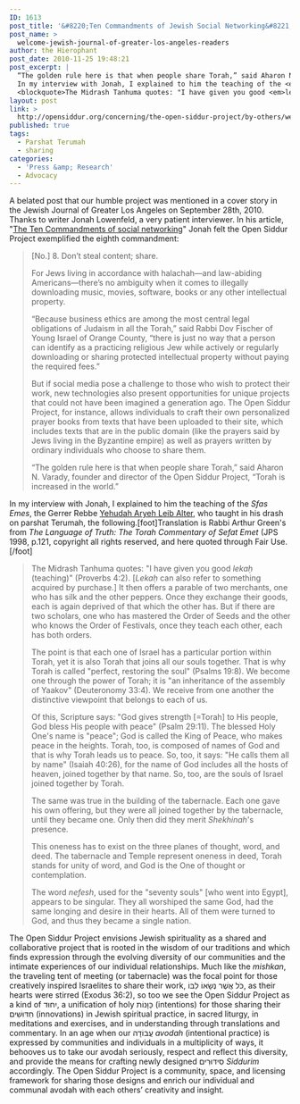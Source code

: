 ```yaml
---
ID: 1613
post_title: '&#8220;Ten Commandments of Jewish Social Networking&#8221; (Jewish Journal of Greater Los Angeles 2010)'
post_name: >
  welcome-jewish-journal-of-greater-los-angeles-readers
author: the Hierophant
post_date: 2010-11-25 19:48:21
post_excerpt: |
  “The golden rule here is that when people share Torah,” said Aharon N. Varady, founder and director of the Open Siddur Project, “Torah is increased in the world.”</blockquote>
  In my interview with Jonah, I explained to him the teaching of the <em>Sfas Emes</em>, the Gerrer Rebbe <a href="http://en.wikipedia.org/wiki/Yehudah_Aryeh_Leib_Alter">Yehudah Aryeh Leib Alter</a>, who taught in his drash on parshat Terumah, the following.[ref]Translation is Rabbi Arthur Green's from <em>The Language of Truth: The Torah Commentary of Sefat Emet</em> (JPS 1998, p.121, copyright all rights reserved, and here quoted through Fair Use.[/ref]
  <blockquote>The Midrash Tanhuma quotes: "I have given you good <em>lekaḥ</em> (teaching)" (Proverbs 4:2). [<em>Lekaḥ</em> can also refer to something acquired by purchase.] It then offers a parable of two merchants, one who has silk and the other peppers. Once they exchange their goods, each is again deprived of that which the other has. But if there are two scholars, one who has mastered the Order of Seeds and the other who knows the Order of Festivals, once they teach each other, each has both orders.
layout: post
link: >
  http://opensiddur.org/concerning/the-open-siddur-project/by-others/welcome-jewish-journal-of-greater-los-angeles-readers/
published: true
tags:
  - Parshat Terumah
  - sharing
categories:
  - 'Press &amp; Research'
  - Advocacy
---
```

A belated post that our humble project was mentioned in a cover story in the Jewish Journal of Greater Los Angeles on September 28th, 2010. Thanks to writer Jonah Lowenfeld, a very patient interviewer. In his article, "<a href="http://web.archive.org/web/20140106031708/http://www.jewishjournal.com/articles/print/the_ten_commandments_of_social_networking_20100928/">The Ten Commandments of social networking</a>" Jonah felt the Open Siddur Project exemplified the eighth commandment:
<blockquote>[No.] 8. Don’t steal content; share.

For Jews living in accordance with halachah—and law-abiding Americans—there’s no ambiguity when it comes to illegally downloading music, movies, software, books or any other intellectual property.

“Because business ethics are among the most central legal obligations of Judaism in all the Torah,” said Rabbi Dov Fischer of Young Israel of Orange County, “there is just no way that a person can identify as a practicing religious Jew while actively or regularly downloading or sharing protected intellectual property without paying the required fees.”

But if social media pose a challenge to those who wish to protect their work, new technologies also present opportunities for unique projects that could not have been imagined a generation ago. The Open Siddur Project, for instance, allows individuals to craft their own personalized prayer books from texts that have been uploaded to their site, which includes texts that are in the public domain (like the prayers said by Jews living in the Byzantine empire) as well as prayers written by ordinary individuals who choose to share them.

“The golden rule here is that when people share Torah,” said Aharon N. Varady, founder and director of the Open Siddur Project, “Torah is increased in the world.”</blockquote>
In my interview with Jonah, I explained to him the teaching of the <em>Sfas Emes</em>, the Gerrer Rebbe <a href="http://en.wikipedia.org/wiki/Yehudah_Aryeh_Leib_Alter">Yehudah Aryeh Leib Alter</a>, who taught in his drash on parshat Terumah, the following.[foot]Translation is Rabbi Arthur Green's from <em>The Language of Truth: The Torah Commentary of Sefat Emet</em> (JPS 1998, p.121, copyright all rights reserved, and here quoted through Fair Use.[/foot]
<blockquote>The Midrash Tanhuma quotes: "I have given you good <em>lekaḥ</em> (teaching)" (Proverbs 4:2). [<em>Lekaḥ</em> can also refer to something acquired by purchase.] It then offers a parable of two merchants, one who has silk and the other peppers. Once they exchange their goods, each is again deprived of that which the other has. But if there are two scholars, one who has mastered the Order of Seeds and the other who knows the Order of Festivals, once they teach each other, each has both orders.

The point is that each one of Israel has a particular portion within Torah, yet it is also Torah that joins all our souls together. That is why Torah is called "perfect, restoring the soul" (Psalms 19:8). We become one through the power of Torah; it is "an inheritance of the assembly of Yaakov" (Deuteronomy 33:4). We receive from one another the distinctive viewpoint that belongs to each of us.

Of this, Scripture says: "God gives strength [=Torah] to His people, God bless His people with peace" (Psalm 29:11). The blessed Holy One's name is "peace"; God is called the King of Peace, who makes peace in the heights. Torah, too, is composed of names of God and that is why Torah leads us to peace. So, too, it says: "He calls them all by name" (Isaiah 40:26), for the name of God includes all the hosts of heaven, joined together by that name. So, too, are the souls of Israel joined together by Torah.

The same was true in the building of the tabernacle. Each one gave his own offering, but they were all joined together by the tabernacle, until they became one. Only then did they merit <em>Shekhinah</em>'s presence. 

This oneness has to exist on the three planes of thought, word, and deed. The tabernacle and Temple represent oneness in deed, Torah stands for unity of word, and God is the One of thought or contemplation.

The word <em>nefesh</em>, used for the "seventy souls" [who went into Egypt], appears to be singular. They all worshiped the same God, had the same longing and desire in their hearts. All of them were turned to God, and thus they became a single nation.</blockquote>
The Open Siddur Project envisions Jewish spirituality as a shared and collaborative project that is rooted in the wisdom of our traditions and which finds expression through the evolving diversity of our communities and the intimate experiences of our individual relationships. Much like the <em>mishkan</em>, the traveling tent of meeting (or tabernacle) was the focal point for those creatively inspired Israelites to share their work, כֹּל אֲשֶׁר נְשָׂאוֹ לִבּוֹ, as their hearts were stirred (Exodus 36:2), so too we see the Open Siddur Project as a kind of יִחוּד, a unification of holy כַּוָּנוֹת (intentions) for those sharing their חִדּוּשִׁים (innovations) in Jewish spiritual practice, in sacred liturgy, in meditations and exercises, and in understanding through translations and commentary. In an age when our עֲבוֹדָה <em>avodah</em> (intentional practice) is expressed by communities and individuals in a multiplicity of ways, it behooves us to take our avodah seriously, respect and reflect this diversity, and provide the means for crafting newly designed סִידּוּרִים <em>Siddurim</em> accordingly. The Open Siddur Project is a community, space, and licensing framework for sharing those designs and enrich our individual and communal avodah with each others’ creativity and insight.